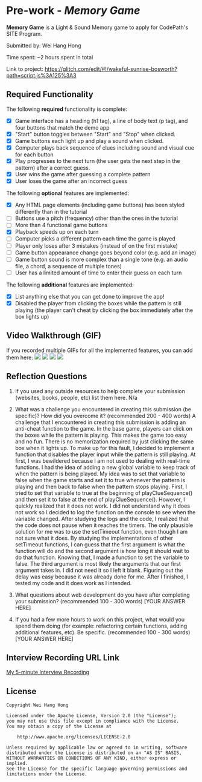 # Pre-work - *Memory Game*

**Memory Game** is a Light & Sound Memory game to apply for CodePath's SITE Program. 

Submitted by: Wei Hang Hong

Time spent: ~2 hours spent in total

Link to project: https://glitch.com/edit/#!/wakeful-sunrise-bosworth?path=script.js%3A125%3A3

## Required Functionality

The following **required** functionality is complete:

* [x] Game interface has a heading (h1 tag), a line of body text (p tag), and four buttons that match the demo app
* [x] "Start" button toggles between "Start" and "Stop" when clicked. 
* [x] Game buttons each light up and play a sound when clicked. 
* [x] Computer plays back sequence of clues including sound and visual cue for each button
* [x] Play progresses to the next turn (the user gets the next step in the pattern) after a correct guess. 
* [x] User wins the game after guessing a complete pattern
* [x] User loses the game after an incorrect guess

The following **optional** features are implemented:

* [x] Any HTML page elements (including game buttons) has been styled differently than in the tutorial
* [ ] Buttons use a pitch (frequency) other than the ones in the tutorial
* [ ] More than 4 functional game buttons
* [x] Playback speeds up on each turn
* [ ] Computer picks a different pattern each time the game is played
* [ ] Player only loses after 3 mistakes (instead of on the first mistake)
* [ ] Game button appearance change goes beyond color (e.g. add an image)
* [ ] Game button sound is more complex than a single tone (e.g. an audio file, a chord, a sequence of multiple tones)
* [ ] User has a limited amount of time to enter their guess on each turn

The following **additional** features are implemented:

- [x] List anything else that you can get done to improve the app!
- [x] Disabled the player from clicking the boxes while the pattern is still playing (the player can't cheat by clicking the box immediately after the box lights up)

## Video Walkthrough (GIF)

If you recorded multiple GIFs for all the implemented features, you can add them here:
![](gif1-link-here)
![](gif2-link-here)
![](gif3-link-here)
![](gif4-link-here)

## Reflection Questions
1. If you used any outside resources to help complete your submission (websites, books, people, etc) list them here. 
N/a

2. What was a challenge you encountered in creating this submission (be specific)? How did you overcome it? (recommended 200 - 400 words) 
A challenge that I encountered in creating this submission is adding an anti-cheat function to the game. In the base game, players can click on the boxes while the pattern is playing. This makes the game too easy and no fun. There is no memorization required by just clicking the same box when it lights up. To make up for this fault, I decided to implement a function that disables the player input while the pattern is still playing. At first, I was bewildered because I am not used to dealing with real-time functions. I had the idea of adding a new global variable to keep track of when the pattern is being played. My idea was to set that variable to false when the game starts and set it to true whenever the pattern is playing and then back to false when the pattern stops playing. First, I tried to set that variable to true at the beginning of playClueSequence() and then set it to false at the end of playClueSequence(). However, I quickly realized that it does not work. I did not understand why it does not work so I decided to log the function on the console to see when the variable changed. After studying the logs and the code, I realized that the code does not pause when it reaches the timers. The only plausible solution for me was to use the setTimeout function, even though I am not sure what it does. By studying the implementations of other setTimeout functions, I can guess that the first argument is what the function will do and the second argument is how long it should wait to do that function. Knowing that, I made a function to set the variable to false. The third argument is most likely the arguments that our first argument takes in. I did not need it so I left it blank. Figuring out the delay was easy because it was already done for me. After I finished, I tested my code and it does work as I intended.

3. What questions about web development do you have after completing your submission? (recommended 100 - 300 words) 
[YOUR ANSWER HERE]

4. If you had a few more hours to work on this project, what would you spend them doing (for example: refactoring certain functions, adding additional features, etc). Be specific. (recommended 100 - 300 words) 
[YOUR ANSWER HERE]



## Interview Recording URL Link

[My 5-minute Interview Recording](your-link-here)


## License

    Copyright Wei Hang Hong

    Licensed under the Apache License, Version 2.0 (the "License");
    you may not use this file except in compliance with the License.
    You may obtain a copy of the License at

        http://www.apache.org/licenses/LICENSE-2.0

    Unless required by applicable law or agreed to in writing, software
    distributed under the License is distributed on an "AS IS" BASIS,
    WITHOUT WARRANTIES OR CONDITIONS OF ANY KIND, either express or implied.
    See the License for the specific language governing permissions and
    limitations under the License.
